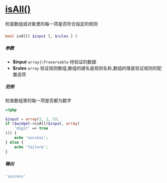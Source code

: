 [isAll()](http://twinh.github.com/widget/api/isAll)
===================================================

检查数组或对象里的每一项是否符合指定的规则

### 
```php
bool isAll( $input [, $rules ] )
```

##### 参数
* **$input** `array|\Traversable` 待验证的数据
* **$rules** `array` 验证规则数组,数组的键名是规则名称,数组的值是验证规则的配置选项

##### 范例
检查数组里的每一项是否都为数字

```php
<?php

$input = array(3, 2, 5);
if ($widget->isAll($input, array(
    'digit' => true
))) {
    echo 'success';
} else {
    echo 'failure';
}
```
##### 输出
```php
'success'
```
